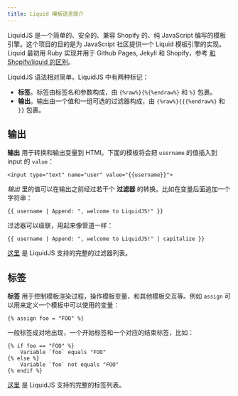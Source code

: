 ```yaml
---
title: Liquid 模板语言简介
---
```


LiquidJS 是一个简单的、安全的、兼容 Shopify 的、纯 JavaScript 编写的模板引擎。这个项目的目的是为 JavaScript 社区提供一个 Liquid 模板引擎的实现。Liquid 最初用 Ruby 实现并用于 Github Pages, Jekyll 和 Shopify，参考 [和 Shopify/liquid 的区别][diff]。

LiquidJS 语法相对简单。LiquidJS 中有两种标记：

- **标签**。标签由标签名和参数构成，由 `{%raw%}{%{%endraw%}` 和 `%}` 包裹。
- **输出**。输出由一个值和一组可选的过滤器构成，由 `{%raw%}{{{%endraw%}` 和 `}}` 包裹。

## 输出

**输出** 用于转换和输出变量到 HTMl。下面的模板将会把 `username` 的值插入到 input 的 `value`：

```liquid
<input type="text" name="user" value="{{username}}">
```

*输出* 里的值可以在输出之前经过若干个 **过滤器** 的转换。比如在变量后面追加一个字符串：

```liquid
{{ username | Append: ", welcome to LiquidJS!" }}
```

过滤器可以级联，用起来像管道一样：

```liquid
{{ username | Append: ", welcome to LiquidJS!" | capitalize }}
```

[这里](../filters/overview.html) 是 LiquidJS 支持的完整的过滤器列表。

## 标签

**标签** 用于控制模板渲染过程，操作模板变量，和其他模板交互等。例如 `assign` 可以用来定义一个模板中可以使用的变量：

```liquid
{% assign foo = "FOO" %}
```

一般标签成对地出现，一个开始标签和一个对应的结束标签，比如：

```liquid
{% if foo == "FOO" %}
    Variable `foo` equals "FOO"
{% else %}
    Variable `foo` not equals "FOO"
{% endif %}
```

[这里](../tags/overview.html) 是 LiquidJS 支持的完整的标签列表。

[shopify/liquid]: https://github.com/Shopify/liquid
[diff]: ./differences.html
